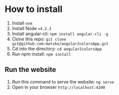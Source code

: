 # How to install

1. Install `nvm`
2. Install Node `v4.2.3`
3. Install angular-cli: `npm install angular-cli -g`
4. Clone this repo: `git clone git@github.com:matsko/angular2colorsApp.git` 
5. Cd into the directory: `cd angular2colorsApp`
6. Run npm install: `npm install`

## Run the website

1. Run this command to serve the website: `ng serve`
2. Open in your browser `http://localhost:4200`
